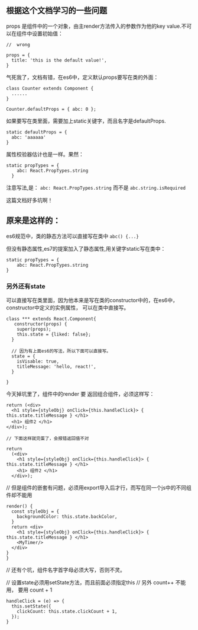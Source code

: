 ## 根据这个文档学习的一些问题

props 是组件中的一个对象，由主render方法传入的参数作为他的key value.不可以在组件中设置初始值：
```
//  wrong

props = {
  title: 'this is the default value!',
}
```
气死我了，文档有错，在es6中，定义默认props要写在类的外面：
```
class Counter extends Component {
  ......
}

Counter.defaultProps = { abc: 0 };
```
如果要写在类里面，需要加上static关键字，而且名字是defaultProps.
```
static defaultProps = {
  abc: 'aaaaaa'
}
```
属性校验器估计也是一样。果然：
```
static propTypes = {
    abc: React.PropTypes.string
  }
```
注意写法,是： `abc: React.PropTypes.string`
而不是 `abc.string.isRequired`

这篇文档好多坑啊！

## 原来是这样的：
es6规范中，类的静态方法可以直接写在类中
`abc() {...}`

但没有静态属性,es7的提案加入了静态属性,用关键字static写在类中：
```
static propTypes = {
    abc: React.PropTypes.string
}
```

### 另外还有state
可以直接写在类里面，因为他本来是写在类的constructor中的，在es6中，constructor中定义的实例属性，
可以在类中直接写。
```
class *** extends React.Component{
   constructor(props) {
    super(props);
    this.state = {liked: false};
  }

  // 因为有上面es6的写法，所以下面可以直接写。
  state = {
    isVisable: true,
    titleMessage: 'hello, react!',
  }

}
```
今天掉坑里了，组件中的render 要 返回组合组件，必须这样写：
```
return (<div>
  <h1 style={styleObj} onClick={this.handleClick}> { this.state.titleMessage } </h1>
  <h1> 组件2 </h1>
</div>);

// 下面这样就完蛋了，会报错返回值不对

return
  (<div>
    <h1 style={styleObj} onClick={this.handleClick}> { this.state.titleMessage } </h1>
    <h1> 组件2 </h1>
  </div>);
```
// 但是组件的嵌套有问题，必须用export导入后才行，而写在同一个js中的不同组件却不能用
```
render() {
  const styleObj = {
    backgroundColor: this.state.backColor,
  }
  return <div>
    <h1 style={styleObj} onClick={this.handleClick}> { this.state.titleMessage } </h1>
    <MyTimer/>
  </div>
}
}
```

// 还有个坑，组件名字首字母必须大写，否则不灵。

// 设置state必须用setState方法，而且前面必须指定this
// 另外 count++ 不能用， 要用 count + 1
```
handleClick = (e) => {
  this.setState({
    clickCount: this.state.clickCount + 1,
  });
}
```
